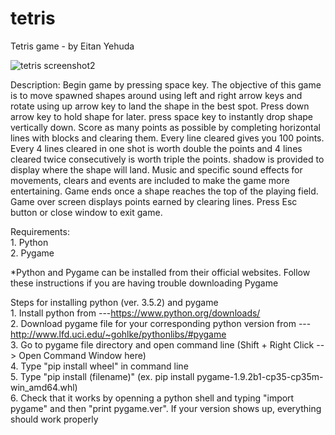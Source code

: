 # tetris
Tetris game - by Eitan Yehuda

![tetris screenshot2](https://cloud.githubusercontent.com/assets/23744162/21910418/e9f2df66-d8e9-11e6-9e3c-b367c9a7cdec.png)

Description: 
Begin game by pressing space key. The objective of this game is to move spawned shapes around using left and right arrow keys and rotate using up arrow key to land the shape in the best spot. Press down arrow key to hold shape for later. press space key to instantly drop shape vertically down. Score as many points as possible by completing horizontal lines with blocks and clearing them. Every line cleared gives you 100 points. Every 4 lines cleared in one shot is worth double the points and 4 lines cleared twice consecutively is worth triple the points. shadow is provided to display where the shape will land. Music and specific sound effects for movements, clears and events are included to make the game more entertaining. Game ends once a shape reaches the top of the playing field. Game over screen displays points earned by clearing lines. Press Esc button or close window to exit game.

Requirements:
<br>1.  Python
<br>2.  Pygame

*Python and Pygame can be installed from their official websites. Follow these instructions if you are having trouble downloading Pygame

Steps for installing python (ver. 3.5.2) and pygame 
<br>1. Install python from ---https://www.python.org/downloads/
<br>2. Download pygame file for your corresponding python version from ---http://www.lfd.uci.edu/~gohlke/pythonlibs/#pygame
<br>3. Go to pygame file directory and open command line (Shift + Right Click --> Open Command Window here)
<br>4. Type "pip install wheel" in command line 
<br>5. Type "pip install (filename)"   (ex. pip install pygame-1.9.2b1-cp35-cp35m-win_amd64.whl)
<br>6. Check that it works by openning a python shell and typing "import pygame" and then "print pygame.ver". If your version shows up, 
everything should work properly
